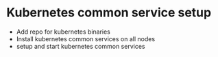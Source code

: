 
Kubernetes common service setup
===============================

- Add repo for kubernetes binaries
- Install kubernetes common services on all nodes
- setup and start kubernetes common services
